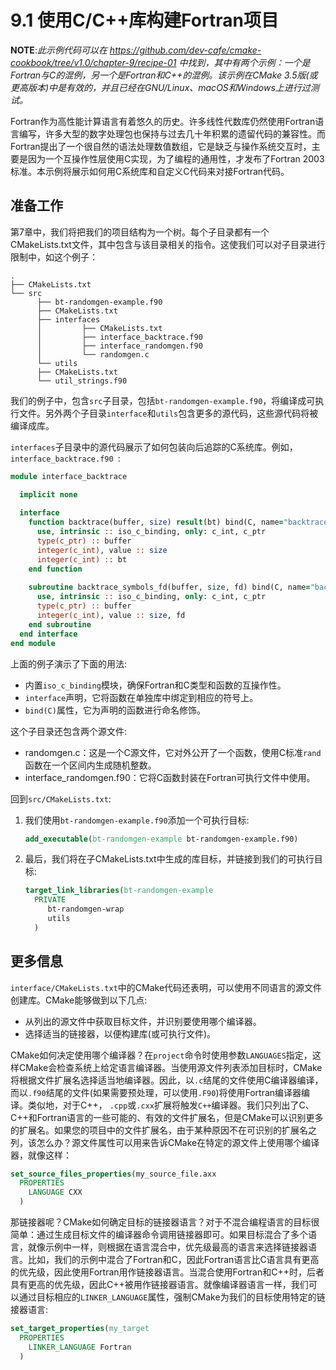 # 9.1 使用C/C++库构建Fortran项目

**NOTE**:*此示例代码可以在 https://github.com/dev-cafe/cmake-cookbook/tree/v1.0/chapter-9/recipe-01 中找到，其中有两个示例：一个是Fortran与C的混例，另一个是Fortran和C++的混例。该示例在CMake 3.5版(或更高版本)中是有效的，并且已经在GNU/Linux、macOS和Windows上进行过测试。*

Fortran作为高性能计算语言有着悠久的历史。许多线性代数库仍然使用Fortran语言编写，许多大型的数字处理包也保持与过去几十年积累的遗留代码的兼容性。而Fortran提出了一个很自然的语法处理数值数组，它是缺乏与操作系统交互时，主要是因为一个互操作性层使用C实现，为了编程的通用性，才发布了Fortran 2003标准。本示例将展示如何用C系统库和自定义C代码来对接Fortran代码。

## 准备工作

第7章中，我们将把我们的项目结构为一个树。每个子目录都有一个CMakeLists.txt文件，其中包含与该目录相关的指令。这使我们可以对子目录进行限制中，如这个例子：

```shell
.
├── CMakeLists.txt
└── src
      ├── bt-randomgen-example.f90
      ├── CMakeLists.txt
      ├── interfaces
      │ 		├── CMakeLists.txt
      │ 		├── interface_backtrace.f90
      │ 		├── interface_randomgen.f90
      │ 		└── randomgen.c
      └── utils
      ├── CMakeLists.txt
      └── util_strings.f90
```

我们的例子中，包含`src`子目录，包括`bt-randomgen-example.f90`，将编译成可执行文件。另外两个子目录`interface`和`utils`包含更多的源代码，这些源代码将被编译成库。

`interfaces`子目录中的源代码展示了如何包装向后追踪的C系统库。例如，`interface_backtrace.f90 `:

```fortran
module interface_backtrace

  implicit none
  
  interface
    function backtrace(buffer, size) result(bt) bind(C, name="backtrace")
      use, intrinsic :: iso_c_binding, only: c_int, c_ptr
      type(c_ptr) :: buffer
      integer(c_int), value :: size
      integer(c_int) :: bt
    end function
    
    subroutine backtrace_symbols_fd(buffer, size, fd) bind(C, name="backtrace_symbols_fd")
      use, intrinsic :: iso_c_binding, only: c_int, c_ptr
      type(c_ptr) :: buffer
      integer(c_int), value :: size, fd
    end subroutine
  end interface
end module
```

上面的例子演示了下面的用法:

* 内置`iso_c_binding`模块，确保Fortran和C类型和函数的互操作性。
* `interface`声明，它将函数在单独库中绑定到相应的符号上。
* `bind(C)`属性，它为声明的函数进行命名修饰。

这个子目录还包含两个源文件:

* randomgen.c：这是一个C源文件，它对外公开了一个函数，使用C标准`rand`函数在一个区间内生成随机整数。
* interface_randomgen.f90：它将C函数封装在Fortran可执行文件中使用。

回到`src/CMakeLists.txt`:

1. 我们使用` bt-randomgen-example.f90 `添加一个可执行目标:

   ```cmake
   add_executable(bt-randomgen-example bt-randomgen-example.f90)
   ```

2. 最后，我们将在子CMakeLists.txt中生成的库目标，并链接到我们的可执行目标:

   ```cmake
   target_link_libraries(bt-randomgen-example
     PRIVATE
     	bt-randomgen-wrap
     	utils
     )
   ```

## 更多信息

`interface/CMakeLists.txt`中的CMake代码还表明，可以使用不同语言的源文件创建库。CMake能够做到以下几点:

* 从列出的源文件中获取目标文件，并识别要使用哪个编译器。
* 选择适当的链接器，以便构建库(或可执行文件)。

CMake如何决定使用哪个编译器？在`project`命令时使用参数`LANGUAGES`指定，这样CMake会检查系统上给定语言编译器。当使用源文件列表添加目标时，CMake将根据文件扩展名选择适当地编译器。因此，以`.c`结尾的文件使用C编译器编译，而以`.f90`结尾的文件(如果需要预处理，可以使用`.F90`)将使用Fortran编译器编译。类似地，对于C++， `.cpp`或`.cxx`扩展将触发`C++`编译器。我们只列出了C、C++和Fortran语言的一些可能的、有效的文件扩展名，但是CMake可以识别更多的扩展名。如果您的项目中的文件扩展名，由于某种原因不在可识别的扩展名之列，该怎么办？源文件属性可以用来告诉CMake在特定的源文件上使用哪个编译器，就像这样：

```cmake
set_source_files_properties(my_source_file.axx
  PROPERTIES
  	LANGUAGE CXX
  )
```

那链接器呢？CMake如何确定目标的链接器语言？对于不混合编程语言的目标很简单：通过生成目标文件的编译器命令调用链接器即可。如果目标混合了多个语言，就像示例中一样，则根据在语言混合中，优先级最高的语言来选择链接器语言。比如，我们的示例中混合了Fortran和C，因此Fortran语言比C语言具有更高的优先级，因此使用Fortran用作链接器语言。当混合使用Fortran和C++时，后者具有更高的优先级，因此C++被用作链接器语言。就像编译器语言一样，我们可以通过目标相应的`LINKER_LANGUAGE`属性，强制CMake为我们的目标使用特定的链接器语言:

```cmake
set_target_properties(my_target
  PROPERTIES
  	LINKER_LANGUAGE Fortran
  )
```




